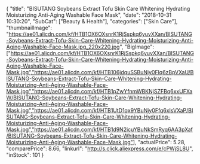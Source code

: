 {
	"title": "BISUTANG Soybeans Extract Tofu Skin Care Whitening Hydrating Moisturizing Anti-Aging Washable Face Mask",
	"date": "2018-10-31 10:30:20",
	"SubCat": ["Beauty & Health"],
	"categories": ["Skin Care"],
	"thumbnailImage": "https://ae01.alicdn.com/kf/HTB1OX6OXsnrK1RjSspkq6yuvXXan/BISUTANG-Soybeans-Extract-Tofu-Skin-Care-Whitening-Hydrating-Moisturizing-Anti-Aging-Washable-Face-Mask.jpg_220x220.jpg",
	"BigImage": ["https://ae01.alicdn.com/kf/HTB1OX6OXsnrK1RjSspkq6yuvXXan/BISUTANG-Soybeans-Extract-Tofu-Skin-Care-Whitening-Hydrating-Moisturizing-Anti-Aging-Washable-Face-Mask.jpg","https://ae01.alicdn.com/kf/HTB106jdquSSBuNjy0Flq6zBpVXaU/BISUTANG-Soybeans-Extract-Tofu-Skin-Care-Whitening-Hydrating-Moisturizing-Anti-Aging-Washable-Face-Mask.jpg","https://ae01.alicdn.com/kf/HTB1pZwYfnmWBKNjSZFBq6xxUFXaW/BISUTANG-Soybeans-Extract-Tofu-Skin-Care-Whitening-Hydrating-Moisturizing-Anti-Aging-Washable-Face-Mask.jpg","https://ae01.alicdn.com/kf/HTB1UtD1qx9YBuNjy0Ffq6xIsVXaP/BISUTANG-Soybeans-Extract-Tofu-Skin-Care-Whitening-Hydrating-Moisturizing-Anti-Aging-Washable-Face-Mask.jpg","https://ae01.alicdn.com/kf/HTB1d9N2icuYBuNkSmRyq6AA3pXaf/BISUTANG-Soybeans-Extract-Tofu-Skin-Care-Whitening-Hydrating-Moisturizing-Anti-Aging-Washable-Face-Mask.jpg"],
	"actualPrice": 5.28,
	"comparePrice": 8.66,
	"linkurl": "http://s.click.aliexpress.com/e/cPWjSL8U",
	"inStock": 101
}
